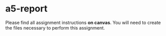 # a5-report
Please find all assignment instructions **on canvas**. You will need to create the files necessary to perform this assignment. 
